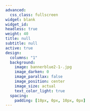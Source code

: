 ```yaml
---
advanced:
  css_class: fullscreen
widget: blank
widget_id:
headless: true
weight: 40
title: null
subtitle: null
active: true
design:
  columns: "1"
  background:
    image: bannerblue2-1-.jpg
    image_darken: 0
    image_parallax: false
    image_position: center
    image_size: actual
    text_color_light: true
  spacing:
    padding: [10px, 0px, 10px, 0px]
---
```

